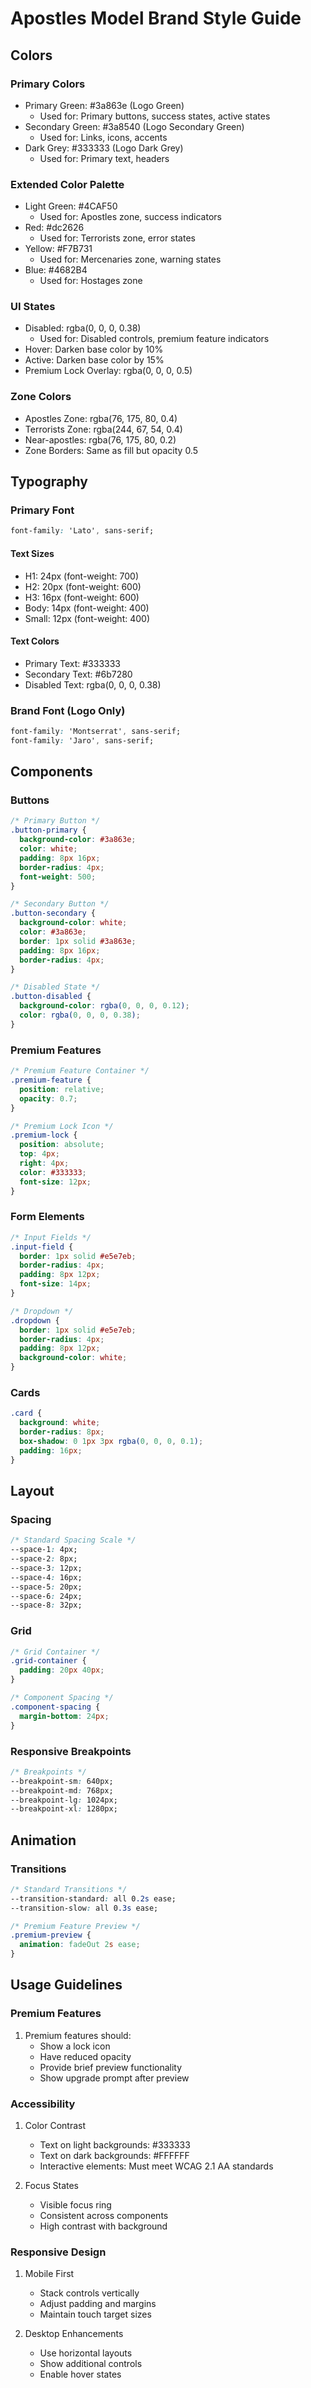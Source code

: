 # Apostles Model Brand Style Guide

## Colors

### Primary Colors
- Primary Green: #3a863e (Logo Green)
  - Used for: Primary buttons, success states, active states
- Secondary Green: #3a8540 (Logo Secondary Green)
  - Used for: Links, icons, accents
- Dark Grey: #333333 (Logo Dark Grey)
  - Used for: Primary text, headers

### Extended Color Palette
- Light Green: #4CAF50 
  - Used for: Apostles zone, success indicators
- Red: #dc2626 
  - Used for: Terrorists zone, error states
- Yellow: #F7B731 
  - Used for: Mercenaries zone, warning states
- Blue: #4682B4 
  - Used for: Hostages zone

### UI States
- Disabled: rgba(0, 0, 0, 0.38)
  - Used for: Disabled controls, premium feature indicators
- Hover: Darken base color by 10%
- Active: Darken base color by 15%
- Premium Lock Overlay: rgba(0, 0, 0, 0.5)

### Zone Colors
- Apostles Zone: rgba(76, 175, 80, 0.4)
- Terrorists Zone: rgba(244, 67, 54, 0.4)
- Near-apostles: rgba(76, 175, 80, 0.2)
- Zone Borders: Same as fill but opacity 0.5

## Typography

### Primary Font
```css
font-family: 'Lato', sans-serif;
```

#### Text Sizes
- H1: 24px (font-weight: 700)
- H2: 20px (font-weight: 600)
- H3: 16px (font-weight: 600)
- Body: 14px (font-weight: 400)
- Small: 12px (font-weight: 400)

#### Text Colors
- Primary Text: #333333
- Secondary Text: #6b7280
- Disabled Text: rgba(0, 0, 0, 0.38)

### Brand Font (Logo Only)
```css
font-family: 'Montserrat', sans-serif;
font-family: 'Jaro', sans-serif;
```

## Components

### Buttons
```css
/* Primary Button */
.button-primary {
  background-color: #3a863e;
  color: white;
  padding: 8px 16px;
  border-radius: 4px;
  font-weight: 500;
}

/* Secondary Button */
.button-secondary {
  background-color: white;
  color: #3a863e;
  border: 1px solid #3a863e;
  padding: 8px 16px;
  border-radius: 4px;
}

/* Disabled State */
.button-disabled {
  background-color: rgba(0, 0, 0, 0.12);
  color: rgba(0, 0, 0, 0.38);
}
```

### Premium Features
```css
/* Premium Feature Container */
.premium-feature {
  position: relative;
  opacity: 0.7;
}

/* Premium Lock Icon */
.premium-lock {
  position: absolute;
  top: 4px;
  right: 4px;
  color: #333333;
  font-size: 12px;
}
```

### Form Elements
```css
/* Input Fields */
.input-field {
  border: 1px solid #e5e7eb;
  border-radius: 4px;
  padding: 8px 12px;
  font-size: 14px;
}

/* Dropdown */
.dropdown {
  border: 1px solid #e5e7eb;
  border-radius: 4px;
  padding: 8px 12px;
  background-color: white;
}
```

### Cards
```css
.card {
  background: white;
  border-radius: 8px;
  box-shadow: 0 1px 3px rgba(0, 0, 0, 0.1);
  padding: 16px;
}
```

## Layout

### Spacing
```css
/* Standard Spacing Scale */
--space-1: 4px;
--space-2: 8px;
--space-3: 12px;
--space-4: 16px;
--space-5: 20px;
--space-6: 24px;
--space-8: 32px;
```

### Grid
```css
/* Grid Container */
.grid-container {
  padding: 20px 40px;
}

/* Component Spacing */
.component-spacing {
  margin-bottom: 24px;
}
```

### Responsive Breakpoints
```css
/* Breakpoints */
--breakpoint-sm: 640px;
--breakpoint-md: 768px;
--breakpoint-lg: 1024px;
--breakpoint-xl: 1280px;
```

## Animation

### Transitions
```css
/* Standard Transitions */
--transition-standard: all 0.2s ease;
--transition-slow: all 0.3s ease;

/* Premium Feature Preview */
.premium-preview {
  animation: fadeOut 2s ease;
}
```

## Usage Guidelines

### Premium Features
1. Premium features should:
   - Show a lock icon
   - Have reduced opacity
   - Provide brief preview functionality
   - Show upgrade prompt after preview

### Accessibility
1. Color Contrast
   - Text on light backgrounds: #333333
   - Text on dark backgrounds: #FFFFFF
   - Interactive elements: Must meet WCAG 2.1 AA standards

2. Focus States
   - Visible focus ring
   - Consistent across components
   - High contrast with background

### Responsive Design
1. Mobile First
   - Stack controls vertically
   - Adjust padding and margins
   - Maintain touch target sizes

2. Desktop Enhancements
   - Use horizontal layouts
   - Show additional controls
   - Enable hover states
